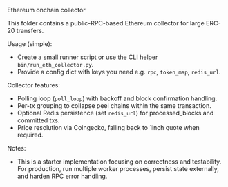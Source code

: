 Ethereum onchain collector

This folder contains a public-RPC-based Ethereum collector for large ERC-20 transfers.

Usage (simple):

- Create a small runner script or use the CLI helper `bin/run_eth_collector.py`.
- Provide a config dict with keys you need e.g. `rpc`, `token_map`, `redis_url`.

Collector features:
- Polling loop (`poll_loop`) with backoff and block confirmation handling.
- Per-tx grouping to collapse peel chains within the same transaction.
- Optional Redis persistence (set `redis_url`) for processed_blocks and committed txs.
- Price resolution via Coingecko, falling back to 1inch quote when required.

Notes:
- This is a starter implementation focusing on correctness and testability. For
  production, run multiple worker processes, persist state externally, and harden RPC error handling.
